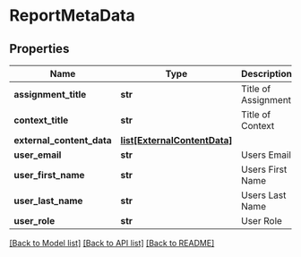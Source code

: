 # ReportMetaData

## Properties
Name | Type | Description | Notes
------------ | ------------- | ------------- | -------------
**assignment_title** | **str** | Title of Assignment | [optional] 
**context_title** | **str** | Title of Context | [optional] 
**external_content_data** | [**list[ExternalContentData]**](ExternalContentData.md) |  | 
**user_email** | **str** | Users Email | [optional] 
**user_first_name** | **str** | Users First Name | [optional] 
**user_last_name** | **str** | Users Last Name | [optional] 
**user_role** | **str** | User Role | [optional] 

[[Back to Model list]](../README.md#documentation-for-models) [[Back to API list]](../README.md#documentation-for-api-endpoints) [[Back to README]](../README.md)


